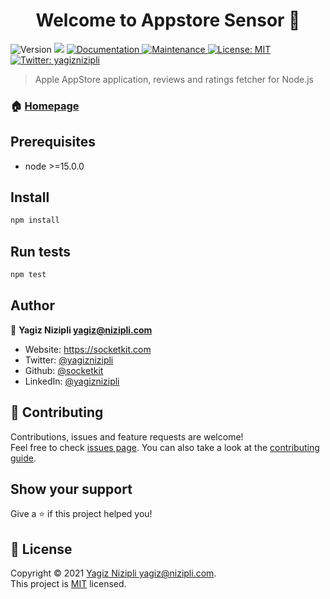 <h1 align="center">Welcome to Appstore Sensor 👋</h1>
<p>
  <img alt="Version" src="https://img.shields.io/badge/version-0.1.0-blue.svg?cacheSeconds=2592000" />
  <img src="https://img.shields.io/badge/node-%3E%3D15.0.0-blue.svg" />
  <a href="https://github.com/socketkit/appstore-sensor#readme" target="_blank">
    <img alt="Documentation" src="https://img.shields.io/badge/documentation-yes-brightgreen.svg" />
  </a>
  <a href="https://github.com/socketkit/appstore-sensor/graphs/commit-activity" target="_blank">
    <img alt="Maintenance" src="https://img.shields.io/badge/Maintained%3F-yes-green.svg" />
  </a>
  <a href="https://github.com/socketkit/appstore-sensor/blob/master/LICENSE" target="_blank">
    <img alt="License: MIT" src="https://img.shields.io/github/license/socketkit/Appstore Sensor" />
  </a>
  <a href="https://twitter.com/yagiznizipli" target="_blank">
    <img alt="Twitter: yagiznizipli" src="https://img.shields.io/twitter/follow/yagiznizipli.svg?style=social" />
  </a>
</p>

> Apple AppStore application, reviews and ratings fetcher for Node.js

### 🏠 [Homepage](https://github.com/socketkit/appstore-sensor#readme)

## Prerequisites

- node >=15.0.0

## Install

```sh
npm install
```

## Run tests

```sh
npm test
```

## Author

👤 **Yagiz Nizipli <yagiz@nizipli.com>**

* Website: https://socketkit.com
* Twitter: [@yagiznizipli](https://twitter.com/yagiznizipli)
* Github: [@socketkit](https://github.com/socketkit)
* LinkedIn: [@yagiznizipli](https://linkedin.com/in/yagiznizipli)

## 🤝 Contributing

Contributions, issues and feature requests are welcome!<br />Feel free to check [issues page](https://github.com/socketkit/appstore-sensor/issues). You can also take a look at the [contributing guide](https://github.com/socketkit/appstore-sensor/blob/master/CONTRIBUTING.md).

## Show your support

Give a ⭐️ if this project helped you!

## 📝 License

Copyright © 2021 [Yagiz Nizipli <yagiz@nizipli.com>](https://github.com/socketkit).<br />
This project is [MIT](https://github.com/socketkit/appstore-sensor/blob/master/LICENSE) licensed.
